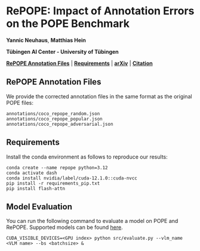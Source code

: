 # RePOPE: Impact of Annotation Errors on the POPE Benchmark

**Yannic Neuhaus**, **Matthias Hein**

**Tübingen AI Center - University of Tübingen**

**[RePOPE Annotation Files](#annotations)** | **[Requirements](#setup)** | **[arXiv](https://arxiv.org/abs/2503.23573)** | **[Citation](#citation)**

<a id="annotations"></a>
## RePOPE Annotation Files
We provide the corrected annotation files in the same format as the original POPE files:

    annotations/coco_repope_random.json
    annotations/coco_repope_popular.json
    annotations/coco_repope_adversarial.json

<a id="setup"></a>
## Requirements
Install the conda environment as follows to reproduce our results:

    conda create --name repope python=3.12
    conda activate dash
    conda install nvidia/label/cuda-12.1.0::cuda-nvcc
    pip install -r requirements_pip.txt
    pip install flash-attn

## Model Evaluation
You can run the following command to evaluate a model on POPE and RePOPE. Supported models can be found [here](.assets/available_models.md).
   
    CUDA_VISIBLE_DEVICES=<GPU index> python src/evaluate.py --vlm_name <VLM name> --bs <batchsize> &
